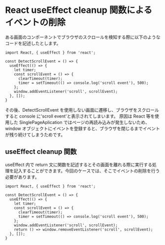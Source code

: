 # React useEffect cleanup 関数によるイベントの削除

ある画面のコンポーネントでブラウザのスクロールを検知する際に以下のようなコードを記述したとします。

```
import React, { useEffect } from 'react';

const DetectScrollEvent = () => {
  useEffect(() => {
    let timer;
    const scrollEvent = () => {
      clearTimeout(timer);
      timer = setTimeout(() => console.log('scroll event'), 500);
    };
    window.addEventListener('scroll', scrollEvent);
  }, []);
}
```

その後、DetectScrollEvent を使用しない画面に遷移し、ブラウザをスクロールすると console に'scroll event'と表示されてしまいます。
原因は React 等を使用した SinglePageAplication ではページの再読み込みが発生しないため、window オブジェクトにイベントを登録すると、ブラウザを閉じるまでイベントが残り続けてしまうためです。

## useEffect cleanup 関数

useEffect 内で return 文に関数を記述するとその画面を離れる際に実行する処理を記入することができます。今回のケースでは、そこでイベントの削除を行う必要があります。

```
import React, { useEffect } from 'react';

const DetectScrollEvent = () => {
  useEffect(() => {
    let timer;
    const scrollEvent = () => {
      clearTimeout(timer);
      timer = setTimeout(() => console.log('scroll event'), 500);
    };
    window.addEventListener('scroll', scrollEvent);
    return () => window.removeEventListener('scroll', scrollEvent);
  }, []);
}
```
